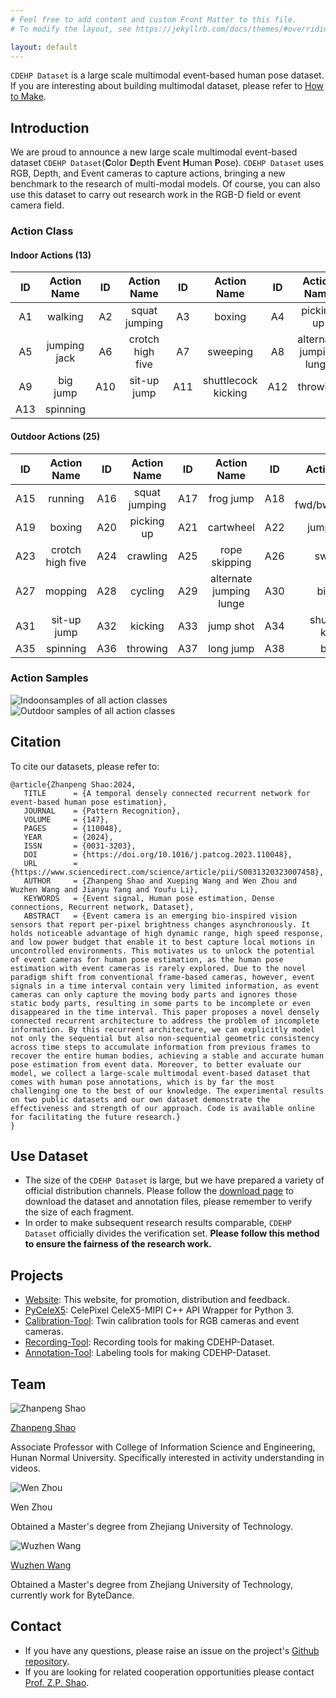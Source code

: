 ```yaml
---
# Feel free to add content and custom Front Matter to this file.
# To modify the layout, see https://jekyllrb.com/docs/themes/#overriding-theme-defaults

layout: default
---
```


`CDEHP Dataset` is a large scale multimodal event-based human pose dataset. If you are interesting about building multimodal dataset, please refer to [How to Make](/how-to-make).

## Introduction

We are proud to announce a new large scale multimodal event-based dataset `CDEHP Dataset`(**C**olor **D**epth **E**vent **H**uman **P**ose). `CDEHP Dataset` uses RGB, Depth, and Event cameras to capture actions, bringing a new benchmark to the research of multi-modal models. Of course, you can also use this dataset to carry out research work in the RGB-D field or event camera field.

### Action Class

#### Indoor Actions (13)

| ID    | Action Name   | ID    | Action Name       | ID    | Action Name          | ID    | Action Name              |
| :---: | :-----------: | :---: | :---------------: | :---: | :------------------: | :---: | :----------------------: |
| A1    | walking       | A2    | squat jumping     | A3    | boxing               | A4    | picking up               |
| A5    | jumping jack  | A6    | crotch high five  | A7    | sweeping             | A8    | alternate jumping lunge  |
| A9    | big jump      | A10   | sit-up jump       | A11   | shuttlecock kicking  | A12   | throwing                 |
| A13   | spinning      |       |                   |       |                      |       |                          |

#### Outdoor Actions (25)

|   ID   |   Action Name      |   ID   |   Action Name   |   ID   |   Action Name             |   ID   |   Action Name             |
| :----: | :----------------: | :----: | :-------------: | :----: | :-----------------------: | :----: | :-----------------------: |
|   A15  |   running          |   A16  |   squat jumping |   A17  |   frog jump               |   A18  |   jump fwd/bwd/left/right |
|   A19  |   boxing           |   A20  |   picking up    |   A21  |   cartwheel               |   A22  |   jumping jack            |
|   A23  |   crotch high five |   A24  |   crawling      |   A25  |   rope skipping           |   A26  |   sweeping                |
|   A27  |   mopping          |   A28  |   cycling       |   A29  |   alternate jumping lunge |   A30  |   big jump                |
|   A31  |   sit-up jump      |   A32  |   kicking       |   A33  |   jump shot               |   A34  |   shuttlecock kicking     |
|   A35  |   spinning         |   A36  |   throwing      |   A37  |   long jump               |   A38  |   burpee                  |


### Action Samples

![Indoonsamples of all action classes](/assets/Indoor.png)
![Outdoor samples of all action classes](/assets/Outdoor.png)

## Citation

To cite our datasets, please refer to:

```text
@article{Zhanpeng Shao:2024,
   TITLE      = {A temporal densely connected recurrent network for event-based human pose estimation},
   JOURNAL    = {Pattern Recognition},
   VOLUME     = {147},
   PAGES      = {110048},
   YEAR       = {2024},
   ISSN       = {0031-3203},
   DOI        = {https://doi.org/10.1016/j.patcog.2023.110048},
   URL        = {https://www.sciencedirect.com/science/article/pii/S0031320323007458},
   AUTHOR     = {Zhanpeng Shao and Xueping Wang and Wen Zhou and Wuzhen Wang and Jianyu Yang and Youfu Li},
   KEYWORDS   = {Event signal, Human pose estimation, Dense connections, Recurrent network, Dataset},
   ABSTRACT   = {Event camera is an emerging bio-inspired vision sensors that report per-pixel brightness changes asynchronously. It holds noticeable advantage of high dynamic range, high speed response, and low power budget that enable it to best capture local motions in uncontrolled environments. This motivates us to unlock the potential of event cameras for human pose estimation, as the human pose estimation with event cameras is rarely explored. Due to the novel paradigm shift from conventional frame-based cameras, however, event signals in a time interval contain very limited information, as event cameras can only capture the moving body parts and ignores those static body parts, resulting in some parts to be incomplete or even disappeared in the time interval. This paper proposes a novel densely connected recurrent architecture to address the problem of incomplete information. By this recurrent architecture, we can explicitly model not only the sequential but also non-sequential geometric consistency across time steps to accumulate information from previous frames to recover the entire human bodies, achieving a stable and accurate human pose estimation from event data. Moreover, to better evaluate our model, we collect a large-scale multimodal event-based dataset that comes with human pose annotations, which is by far the most challenging one to the best of our knowledge. The experimental results on two public datasets and our own dataset demonstrate the effectiveness and strength of our approach. Code is available online for facilitating the future research.}
}
```

## Use Dataset

* The size of the `CDEHP Dataset` is large, but we have prepared a variety of official distribution channels. Please follow the [download page](/download) to download the dataset and annotation files, please remember to verify the size of each fragment.
* In order to make subsequent research results comparable, `CDEHP Dataset` officially divides the verification set. **Please follow this method to ensure the fairness of the research work.**

## Projects

* [Website](https://github.com/CDEHP-Dataset/cdehp-dataset.github.io): This website, for promotion, distribution and feedback.
* [PyCeleX5](https://github.com/CDEHP-Dataset/PyCeleX5): CelePixel CeleX5-MIPI C++ API Wrapper for Python 3.
* [Calibration-Tool](https://github.com/CDEHP-Dataset/Calibration-Tool): Twin calibration tools for RGB cameras and event cameras.
* [Recording-Tool](https://github.com/CDEHP-Dataset/Calibration-Tool): Recording tools for making CDEHP-Dataset.
* [Annotation-Tool](https://github.com/CDEHP-Dataset/Annotation-Tool): Labeling tools for making CDEHP-Dataset.

## Team

<div class="row">
   <div class="cell">
      <img class="member_avatar" src="/assets/perry.jpg" alt="Zhanpeng Shao" />
      <p class="member_name"><a href="https://perryshao.github.io/">Zhanpeng Shao</a></p>
      <p>Associate Professor with College of Information Science and Engineering, Hunan Normal University. Specifically interested in activity understanding in videos.</p>
   </div>

   <div class="cell">
      <img class="member_avatar" src="/assets/xavier.jpg" alt="Wen Zhou" />
      <p class="member_name"><a herf="https://github.com/xavier-zw">Wen Zhou</a></p>
      <p>Obtained a Master's degree from Zhejiang University of Technology.</p>
   </div>

   <div class="cell">
      <img class="member_avatar" src="/assets/kuretru.jpg" alt="Wuzhen Wang" />
      <p class="member_name"><a href="https://github.com/kuretru">Wuzhen Wang</a></p>
      <p>Obtained a Master's degree from Zhejiang University of Technology, currently work for ByteDance.</p>
   </div>
</div>

## Contact

* If you have any questions, please raise an issue on the project's [Github repository](https://github.com/CDEHP-Dataset/cdehp-dataset.github.io/issues).
* If you are looking for related cooperation opportunities please contact [Prof. Z.P. Shao](https://perryshao.github.io/).
